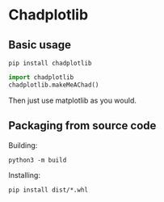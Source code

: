 # Chadplotlib

## Basic usage

`pip install chadplotlib`

```python
import chadplotlib
chadplotlib.makeMeAChad()
```

Then just use matplotlib as you would.


## Packaging from source code

Building:

`python3 -m build`

Installing:

`pip install dist/*.whl`
